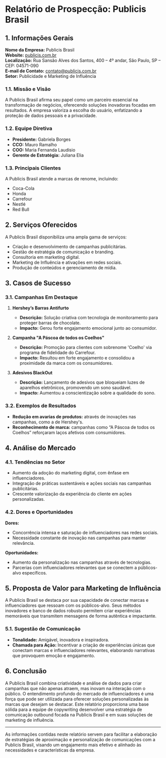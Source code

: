 # Relatório de Prospecção: Publicis Brasil

## 1. Informações Gerais
**Nome da Empresa:** Publicis Brasil  
**Website:** [publicis.com.br](http://www.publicis.com.br)  
**Localização:** Rua Sansão Alves dos Santos, 400 – 4º andar, São Paulo, SP – CEP: 04571-090   
**E-mail de Contato:** contato@publicis.com.br  
**Setor:** Publicidade e Marketing de Influência  

### 1.1. Missão e Visão
A Publicis Brasil afirma seu papel como um parceiro essencial na transformação de negócios, oferecendo soluções inovadoras focadas em resultados. A empresa valoriza a escolha do usuário, enfatizando a proteção de dados pessoais e a privacidade.

### 1.2. Equipe Diretiva
- **Presidente:** Gabriela Borges
- **CCO:** Mauro Ramalho
- **COO:** Maria Fernanda Laudisio
- **Gerente de Estratégia:** Juliana Elia

### 1.3. Principais Clientes
A Publicis Brasil atende a marcas de renome, incluindo:
- Coca-Cola
- Honda
- Carrefour
- Nestlé
- Red Bull

## 2. Serviços Oferecidos
A Publicis Brasil disponibiliza uma ampla gama de serviços:
- Criação e desenvolvimento de campanhas publicitárias.
- Gestão de estratégia de comunicação e branding.
- Consultoria em marketing digital.
- Marketing de Influência e ativações em redes sociais.
- Produção de conteúdos e gerenciamento de mídia.

## 3. Casos de Sucesso
### 3.1. Campanhas Em Destaque  
1. **Hershey’s Barras Antifurto**
   - **Descrição:** Solução criativa com tecnologia de monitoramento para proteger barras de chocolate.
   - **Impacto:** Gerou forte engajamento emocional junto ao consumidor.

2. **Campanha "A Páscoa de todos os Coelhos"**
   - **Descrição:** Promoção para clientes com sobrenome 'Coelho' via programa de fidelidade do Carrefour.
   - **Impacto:** Resultou em forte engajamento e consolidou a proximidade da marca com os consumidores.

3. **Adesivos BlackOut**
   - **Descrição:** Lançamento de adesivos que bloqueiam luzes de aparelhos eletrônicos, promovendo um sono saudável.
   - **Impacto:** Aumentou a conscientização sobre a qualidade do sono.

### 3.2. Exemplos de Resultados
- **Redução em avarias de produtos:** através de inovações nas campanhas, como a de Hershey's.
- **Reconhecimento de marca:** campanhas como “A Páscoa de todos os Coelhos” reforçaram laços afetivos com consumidores.

## 4. Análise do Mercado
### 4.1. Tendências no Setor
- Aumento da adoção do marketing digital, com ênfase em influenciadores.
- Integração de práticas sustentáveis e ações sociais nas campanhas publicitárias.
- Crescente valorização da experiência do cliente em ações personalizadas.

### 4.2. Dores e Oportunidades
**Dores:**
- Concorrência intensa e saturação de influenciadores nas redes sociais.
- Necessidade constante de inovação nas campanhas para manter relevância.

**Oportunidades:**
- Aumento da personalização nas campanhas através de tecnologias.
- Parcerias com influenciadores relevantes que se conectem a públicos-alvo específicos.

## 5. Proposta de Valor para Marketing de Influência
A Publicis Brasil se destaca por sua capacidade de conectar marcas e influenciadores que ressoam com os públicos-alvo. Seus métodos inovadores e banco de dados robusto permitem criar experiências memoráveis que transmitem mensagens de forma autêntica e impactante.

### 5.1. Sugestão de Comunicação
- **Tonalidade:** Amigável, inovadora e inspiradora.
- **Chamada para Ação:** Incentivar a criação de experiências únicas que conectam marcas e influenciadores relevantes, elaborando narrativas que provoquem emoção e engajamento.

## 6. Conclusão
A Publicis Brasil combina criatividade e análise de dados para criar campanhas que não apenas atraem, mas inovam na interação com o público. O entendimento profundo do mercado de influenciadores é uma força que pode ser utilizada para oferecer soluções personalizadas às marcas que desejam se destacar. Este relatório proporciona uma base sólida para a equipe de copywriting desenvolver uma estratégia de comunicação outbound focada na Publicis Brasil e em suas soluções de marketing de influência. 

--- 

As informações contidas neste relatório servem para facilitar a elaboração de estratégias de aproximação e personalização de comunicações com a Publicis Brasil, visando um engajamento mais efetivo e alinhado às necessidades e características da empresa.